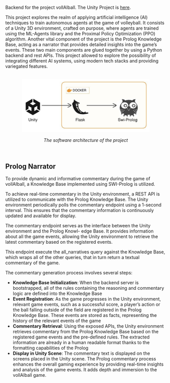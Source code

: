 Backend for the project vollAIball.
The Unity Project is [here](https://github.com/gianfrancodemarco/vollAIball).

This project explores the realm of applying artificial intelligence (AI) techniques to train autonomous agents at the game of volleyball. 
It consists of a Unity 3D environment, crafted on purpose, where agents are trained using the ML-Agents library and the Proximal Policy Optimization (PPO) algorithm. 
Another vital component of the project is the Prolog Knowledge Base, acting as a narrator that provides detailed insights into the game’s events.
These two main components are glued together by using a Python backend and rest APIs. 
This project allowed to explore the possibility of integrating different AI systems, using modern tech stacks and providing variegated features.

<br>
<div style="text-align:center">
  <img src="docs/imgs/software_architecture%20(1).jpg" alt="Software architecture" width="400"/>
  <p><i>The software architecture of the project</i></p>
</div>
<br>

## Prolog Narrator
To provide dynamic and informative commentary during the game of vollAIball, a Knowledge Base implemented using SWI-Prolog is utilized.

To achieve real-time commentary in the Unity environment, a REST API is utilized to communicate
with the Prolog Knowledge Base. The Unity environment periodically polls the commentary endpoint using a 1-second interval. This ensures that the commentary information is continuously updated and available for display.

The commentary endpoint serves as the interface between the Unity environment and the Prolog Knowl-
edge Base. It provides information about all the game events, allowing the Unity environment to retrieve the latest commentary based on the registered events. 

This endpoint execute the all_narratives query against the Knowledge Base, which wraps all of the other queries, that in turn return a textual commentary of the game.

The commentary generation process involves several
steps:

- **Knowledge Base Initialization**: When the backend server is bootstrapped, all of the rules containing the reasoning and commentary logic are defined into
the Knowledge Base
- **Event Registration**: As the game progresses in the Unity environment, relevant game events, such as a successful score, a player’s action or the ball falling outside of the field are registered in the Prolog Knowledge Base. 
These events are stored as facts, representing the history of the relevant events of the game
- **Commentary Retrieval**: Using the exposed APIs,
the Unity environment retrieves commentary from
the Prolog Knowledge Base based on the registered
game events and the pre-defined rules. The extracted
information are already in a human readable format
thanks to the formatting capabilities of the Prolog
- **Display in Unity Scene**: The commentary text is
displayed on the screens placed in the Unity scene.
The Prolog commentary process enhances the overall
gaming experience by providing real-time insights and
analysis of the game events. It adds depth and immersion to the vollAIball game.
